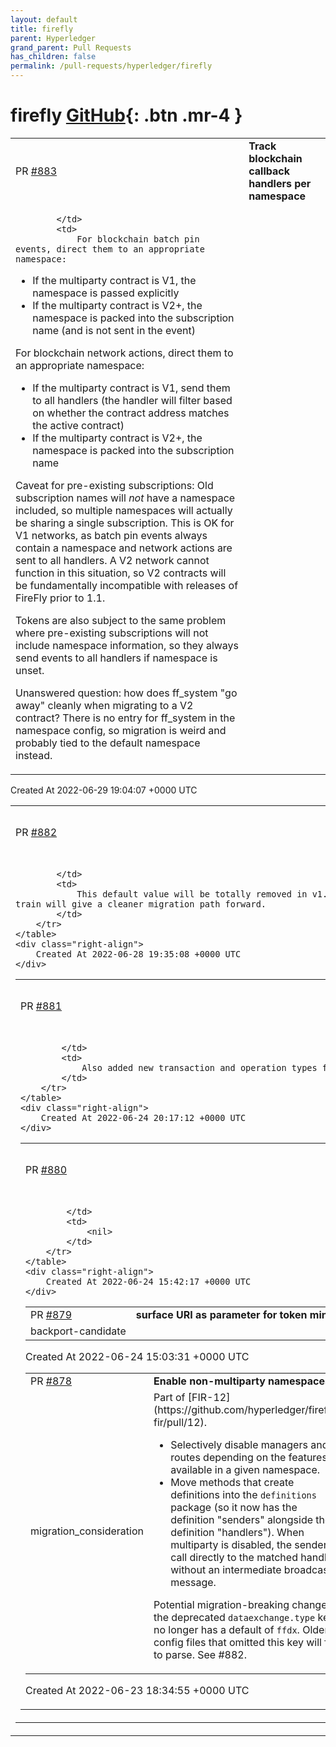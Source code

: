```yaml
---
layout: default
title: firefly
parent: Hyperledger
grand_parent: Pull Requests
has_children: false
permalink: /pull-requests/hyperledger/firefly
---
```


# firefly <span class="fs-3 right-align">[GitHub](https://github.com/hyperledger/firefly){: .btn .mr-4 }</span>


<div>
    <table>
        <tr>
            <td>
                PR <a href="https://github.com/hyperledger/firefly/pull/883" class=".btn">#883</a>
            </td>
            <td>
                <b>
                    Track blockchain callback handlers per namespace
                </b>
            </td>
        </tr>
        <tr>
            <td>
                
            </td>
            <td>
                For blockchain batch pin events, direct them to an appropriate namespace:
* If the multiparty contract is V1, the namespace is passed explicitly
* If the multiparty contract is V2+, the namespace is packed into the subscription name (and is not sent in the event)

For blockchain network actions, direct them to an appropriate namespace:
* If the multiparty contract is V1, send them to all handlers (the handler will filter based on whether the contract address matches the active contract)
* If the multiparty contract is V2+, the namespace is packed into the subscription name

Caveat for pre-existing subscriptions: Old subscription names will _not_ have a namespace included, so multiple namespaces will actually be sharing a single subscription. This is OK for V1 networks, as batch pin events always contain a namespace and network actions are sent to all handlers. A V2 network cannot function in this situation, so V2 contracts will be fundamentally incompatible with releases of FireFly prior to 1.1.

Tokens are also subject to the same problem where pre-existing subscriptions will not include namespace information, so they always send events to all handlers if namespace is unset.

Unanswered question: how does ff_system "go away" cleanly when migrating to a V2 contract? There is no entry for ff_system in the namespace config, so migration is weird and probably tied to the default namespace instead.
            </td>
        </tr>
    </table>
    <div class="right-align">
        Created At 2022-06-29 19:04:07 +0000 UTC
    </div>
</div>

<div>
    <table>
        <tr>
            <td>
                PR <a href="https://github.com/hyperledger/firefly/pull/882" class=".btn">#882</a>
            </td>
            <td>
                <b>
                    Deprecate default value for "ffdx"
                </b>
            </td>
        </tr>
        <tr>
            <td>
                
            </td>
            <td>
                This default value will be totally removed in v1.1+ due to #878. Deprecating it on the v1.0.x train will give a cleaner migration path forward.
            </td>
        </tr>
    </table>
    <div class="right-align">
        Created At 2022-06-28 19:35:08 +0000 UTC
    </div>
</div>

<div>
    <table>
        <tr>
            <td>
                PR <a href="https://github.com/hyperledger/firefly/pull/881" class=".btn">#881</a>
            </td>
            <td>
                <b>
                    Move SubmitNetworkAction and RootOrg config to Multiparty Manager
                </b>
            </td>
        </tr>
        <tr>
            <td>
                
            </td>
            <td>
                Also added new transaction and operation types for network action.
            </td>
        </tr>
    </table>
    <div class="right-align">
        Created At 2022-06-24 20:17:12 +0000 UTC
    </div>
</div>

<div>
    <table>
        <tr>
            <td>
                PR <a href="https://github.com/hyperledger/firefly/pull/880" class=".btn">#880</a>
            </td>
            <td>
                <b>
                    Collapse batchpin.Submitter into multiparty.Manager
                </b>
            </td>
        </tr>
        <tr>
            <td>
                
            </td>
            <td>
                <nil>
            </td>
        </tr>
    </table>
    <div class="right-align">
        Created At 2022-06-24 15:42:17 +0000 UTC
    </div>
</div>

<div>
    <table>
        <tr>
            <td>
                PR <a href="https://github.com/hyperledger/firefly/pull/879" class=".btn">#879</a>
            </td>
            <td>
                <b>
                    surface URI as parameter for token mint
                </b>
            </td>
        </tr>
        <tr>
            <td>
                <span class="chip">backport-candidate</span>
            </td>
            <td>
                <nil>
            </td>
        </tr>
    </table>
    <div class="right-align">
        Created At 2022-06-24 15:03:31 +0000 UTC
    </div>
</div>

<div>
    <table>
        <tr>
            <td>
                PR <a href="https://github.com/hyperledger/firefly/pull/878" class=".btn">#878</a>
            </td>
            <td>
                <b>
                    Enable non-multiparty namespaces
                </b>
            </td>
        </tr>
        <tr>
            <td>
                <span class="chip">migration_consideration</span>
            </td>
            <td>
                Part of [FIR-12](https://github.com/hyperledger/firefly-fir/pull/12).

* Selectively disable managers and routes depending on the features available in a given namespace.
* Move methods that create definitions into the `definitions` package (so it now has the definition "senders" alongside the definition "handlers"). When multiparty is disabled, the senders call directly to the matched handlers without an intermediate broadcast message.

Potential migration-breaking change: the deprecated `dataexchange.type` key no longer has a default of `ffdx`. Older config files that omitted this key will fail to parse. See #882.
            </td>
        </tr>
    </table>
    <div class="right-align">
        Created At 2022-06-23 18:34:55 +0000 UTC
    </div>
</div>

